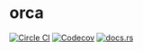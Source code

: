 # orca

[![Circle CI](https://travis-ci.org/crypto-bank/orca.svg?branch=master)](https://travis-ci.org/crypto-bank/orca)
[![Codecov](https://img.shields.io/codecov/c/github/crypto-bank/orca.svg)](https://codecov.io/gh/crypto-bank/orca)
[![docs.rs](https://docs.rs/h2/badge.svg)](https://crypto-bank.github.io/orca/orca/)
